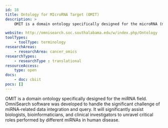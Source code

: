 ```yaml
---
id: 18
title: Ontology for MIcroRNA Target (OMIT)
description: >
    OMIT is a domain ontology specifically designed for the microRNA (miRNA) field. OmniSearch software was developed to handle the significant challenge of miRNA-related data integration and query.

website: http://omnisearch.soc.southalabama.edu/w/index.php/Ontology 
toolTypes:
    - toolType: terminology
researchAreas:
    - researchArea: cancer_omics
researchTypes:
    - researchType : translational
resourceAccess:
    type: open
docs:
    - doc: cbiit
pocs: []        
---
```

OMIT is a domain ontology specifically designed for the miRNA field. OmniSearch software was developed to handle the significant challenge of miRNA-related data integration and query. It will significantly assist biologists, bioinformaticians, and clinical investigators to unravel critical roles performed by different miRNAs in human disease.